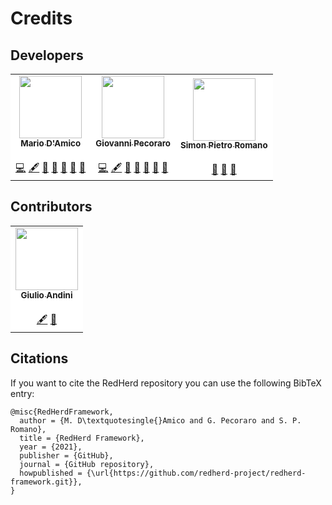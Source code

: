 # Credits

## Developers

<table align="center">

<tr>
<td align="center" style="border: 0px !important; background-color: white;">
<a href="https://github.com/mario-damico">
<img src="https://avatars.githubusercontent.com/u/87416466?v=4" width="100px;" alt=""/><br />
<sub><b>Mario D'Amico</b></sub>
</a>
<br /><br />
<a href="" title="Code">💻</a> 
<a href="" title="Content">🖋</a> 
<a href="" title="Bug reports">🐛</a>  
<a href="" title="Maintenance">🚧</a> 
<a href="" title="Project Management">📆</a>
<a href="" title="Design">🎨</a> 
<a href="" title="Documentation">📖</a>
</td>
	
<td align="center" style="border: 0px !important; background-color: white;">
<a href="https://github.com/Peco602">
<img src="https://avatars.githubusercontent.com/u/13527424?v=4" width="100px;" alt=""/><br />
<sub><b>Giovanni Pecoraro</b></sub>
</a>
<br /><br />
<a href="" title="Code">💻</a> 
<a href="" title="Content">🖋</a> 
<a href="" title="Bug reports">🐛</a>  
<a href="" title="Maintenance">🚧</a> 
<a href="" title="Project Management">📆</a>
<a href="" title="Design">🎨</a> 
<a href="" title="Documentation">📖</a>
</td>	

<td align="center" style="border: 0px !important; background-color: white;">
<a href="https://github.com/spromano">
<img src="https://avatars1.githubusercontent.com/u/4959718?v=4?s=100" width="100px;" alt=""/><br />
<sub><b>Simon Pietro Romano</b></sub>
</a>
<br /><br />
<a href="" title="Project Management">📆</a>
<a href="" title="Design">🎨</a> 
<a href="" title="Documentation">📖</a>
</td>
</tr>
</table>


## Contributors

<table align="center">
<tr>
<td align="center" style="border: 0px !important; background-color: white;">
<a href="https://gitlab.com/TreCani">
<img src="https://secure.gravatar.com/avatar/745331e611fbda9faa605103b6361431?s=180&d=identicon" width="100px;" alt=""/><br />
<sub><b>Giulio Andini</b></sub>
</a>
<br /><br />
<a href="" title="Content">🖋</a> 
<a href="" title="Bug reports">🐛</a>  
</td>
</tr>
</table>


## Citations

If you want to cite the RedHerd repository you can use the following BibTeX entry:

```
@misc{RedHerdFramework,
  author = {M. D\textquotesingle{}Amico and G. Pecoraro and S. P. Romano},
  title = {RedHerd Framework},
  year = {2021},
  publisher = {GitHub},
  journal = {GitHub repository},
  howpublished = {\url{https://github.com/redherd-project/redherd-framework.git}},
}
```
